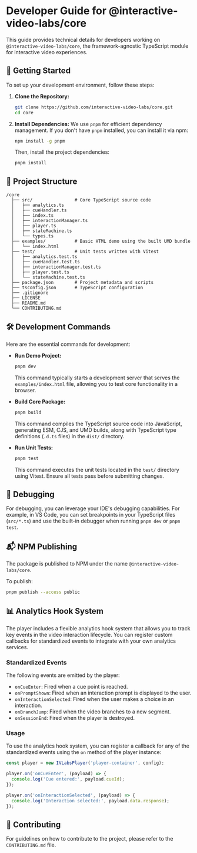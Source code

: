 # Developer Guide for @interactive-video-labs/core

This guide provides technical details for developers working on `@interactive-video-labs/core`, the framework-agnostic TypeScript module for interactive video experiences.

## 🚀 Getting Started

To set up your development environment, follow these steps:

1.  **Clone the Repository:**
    ```bash
    git clone https://github.com/interactive-video-labs/core.git
    cd core
    ```
2.  **Install Dependencies:** We use `pnpm` for efficient dependency management. If you don't have `pnpm` installed, you can install it via npm:
    ```bash
    npm install -g pnpm
    ```
    Then, install the project dependencies:
    ```bash
    pnpm install
    ```

## 📂 Project Structure

```
/core
  ├── src/                # Core TypeScript source code
  │   ├── analytics.ts
  │   ├── cueHandler.ts
  │   ├── index.ts
  │   ├── interactionManager.ts
  │   ├── player.ts
  │   ├── stateMachine.ts
  │   └── types.ts
  ├── examples/           # Basic HTML demo using the built UMD bundle
  │   └── index.html
  ├── test/               # Unit tests written with Vitest
  │   ├── analytics.test.ts
  │   ├── cueHandler.test.ts
  │   ├── interactionManager.test.ts
  │   ├── player.test.ts
  │   └── stateMachine.test.ts
  ├── package.json        # Project metadata and scripts
  ├── tsconfig.json       # TypeScript configuration
  ├── .gitignore
  ├── LICENSE
  ├── README.md
  └── CONTRIBUTING.md
```

## 🛠 Development Commands

Here are the essential commands for development:

-   **Run Demo Project:**
    ```bash
    pnpm dev
    ```
    This command typically starts a development server that serves the `examples/index.html` file, allowing you to test core functionality in a browser.

-   **Build Core Package:**
    ```bash
    pnpm build
    ```
    This command compiles the TypeScript source code into JavaScript, generating ESM, CJS, and UMD builds, along with TypeScript type definitions (`.d.ts` files) in the `dist/` directory.

-   **Run Unit Tests:**
    ```bash
    pnpm test
    ```
    This command executes the unit tests located in the `test/` directory using Vitest. Ensure all tests pass before submitting changes.



## 🐛 Debugging

For debugging, you can leverage your IDE's debugging capabilities. For example, in VS Code, you can set breakpoints in your TypeScript files (`src/*.ts`) and use the built-in debugger when running `pnpm dev` or `pnpm test`.

## 📬 NPM Publishing

The package is published to NPM under the name `@interactive-video-labs/core`.

To publish:

```bash
pnpm publish --access public
```

## 📊 Analytics Hook System

The player includes a flexible analytics hook system that allows you to track key events in the video interaction lifecycle. You can register custom callbacks for standardized events to integrate with your own analytics services.

### Standardized Events

The following events are emitted by the player:

-   `onCueEnter`: Fired when a cue point is reached.
-   `onPromptShown`: Fired when an interaction prompt is displayed to the user.
-   `onInteractionSelected`: Fired when the user makes a choice in an interaction.
-   `onBranchJump`: Fired when the video branches to a new segment.
-   `onSessionEnd`: Fired when the player is destroyed.

### Usage

To use the analytics hook system, you can register a callback for any of the standardized events using the `on` method of the player instance:

```javascript
const player = new IVLabsPlayer('player-container', config);

player.on('onCueEnter', (payload) => {
  console.log('Cue entered:', payload.cueId);
});

player.on('onInteractionSelected', (payload) => {
  console.log('Interaction selected:', payload.data.response);
});
```

## 🤝 Contributing

For guidelines on how to contribute to the project, please refer to the `CONTRIBUTING.md` file.
